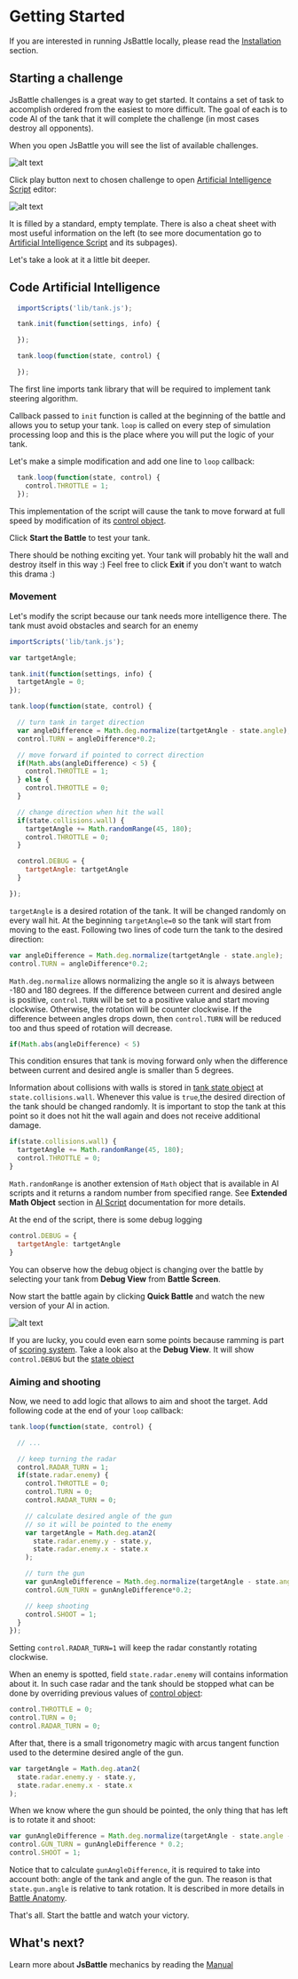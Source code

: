 # Getting Started

If you are interested in running JsBattle locally, please read the [Installation](/docs/installation.md) section.


## Starting a challenge

JsBattle challenges is a great way to get started. It contains a set of task to accomplish ordered from the easiest to more difficult. The goal of each is to code AI of the tank that it will complete the challenge (in most cases destroy all opponents).

When you open JsBattle you will see the list of available challenges.

![alt text](/docs/img/challenges.png)

Click play button next to chosen challenge to open [Artificial Intelligence Script](/docs/manual/ai_script.md) editor:

![alt text](/docs/img/editor_screen_001.png)

It is filled by a standard, empty template. There is also a cheat sheet with most useful information on the left (to see more documentation go to [Artificial Intelligence Script](/docs/manual/ai_script.md) and its subpages).

Let's take a look at it a little bit deeper.

## Code Artificial Intelligence

```javascript
  importScripts('lib/tank.js');

  tank.init(function(settings, info) {

  });

  tank.loop(function(state, control) {

  });
```

The first line imports tank library that will be required to implement tank steering algorithm.

Callback passed to `init` function is called at the beginning of the battle and allows you to setup your tank. `loop` is called on every step of simulation processing loop and this is the place where you will put the logic of your tank.

Let's make a simple modification and add one line to `loop` callback:

```javascript
  tank.loop(function(state, control) {
    control.THROTTLE = 1;
  });
```

This implementation of the script will cause the tank to move forward at full speed by modification of its [control object](/docs/manual/tank_control_object.md).

Click **Start the Battle** to test your tank.

There should be nothing exciting yet. Your tank will probably hit the wall and destroy itself in this way :) Feel free to click **Exit** if you don't want to watch this drama :)

### Movement

Let's modify the script because our tank needs more intelligence there. The tank must avoid obstacles and search for an enemy

```javascript
importScripts('lib/tank.js');

var tartgetAngle;

tank.init(function(settings, info) {
  tartgetAngle = 0;
});

tank.loop(function(state, control) {

  // turn tank in target direction
  var angleDifference = Math.deg.normalize(tartgetAngle - state.angle);
  control.TURN = angleDifference*0.2;

  // move forward if pointed to correct direction
  if(Math.abs(angleDifference) < 5) {
    control.THROTTLE = 1;
  } else {
    control.THROTTLE = 0;
  }

  // change direction when hit the wall
  if(state.collisions.wall) {
    tartgetAngle += Math.randomRange(45, 180);
    control.THROTTLE = 0;
  }

  control.DEBUG = {
    tartgetAngle: tartgetAngle
  }

});
```

`targetAngle` is a desired rotation of the tank. It will be changed randomly on every wall hit. At the beginning `targetAngle=0` so the tank will start from moving to the east. Following two lines of code turn the tank to the desired direction:

```javascript
var angleDifference = Math.deg.normalize(tartgetAngle - state.angle);
control.TURN = angleDifference*0.2;
```

`Math.deg.normalize` allows normalizing the angle so it is always between -180 and 180 degrees. If the difference between current and desired angle is positive, `control.TURN` will be set to a positive value and start moving clockwise. Otherwise, the rotation will be counter clockwise. If the difference between angles drops down, then `control.TURN` will be reduced too and thus speed of rotation will decrease.

```javascript
if(Math.abs(angleDifference) < 5)
```

This condition ensures that tank is moving forward only when the difference between current and desired angle is smaller than 5 degrees.

Information about collisions with walls is stored in [tank state object](/docs/manual/tank_state_object.md) at `state.collisions.wall`. Whenever this value is `true`,the desired direction of the tank should be changed randomly. It is important to stop the tank at this point so it does not hit the wall again and does not receive additional damage.

```javascript
if(state.collisions.wall) {
  tartgetAngle += Math.randomRange(45, 180);
  control.THROTTLE = 0;
}
```

`Math.randomRange` is another extension of `Math` object that is available in AI scripts and it returns a random number from  specified range. See **Extended Math Object** section in [AI Script](/docs/manual/ai_script.md) documentation for more details.

At the end of the script, there is some debug logging

```javascript
control.DEBUG = {
  tartgetAngle: tartgetAngle
}
```

You can observe how the debug object is changing over the battle by selecting your tank from **Debug View** from **Battle Screen**.

Now start the battle again by clicking **Quick Battle** and watch the new version of your AI in action.

![alt text](/docs/img/battle_screen.png)

If you are lucky, you could even earn some points because ramming is part of [scoring system](/docs/manual/scoring_system.md). Take a look also at the **Debug View**. It will show `control.DEBUG` but the [state object](/docs/manual/tank_state_object.md)

### Aiming and shooting

Now, we need to add logic that allows to aim and shoot the target. Add following code at the end of your `loop` callback:

```javascript
tank.loop(function(state, control) {

  // ...

  // keep turning the radar
  control.RADAR_TURN = 1;
  if(state.radar.enemy) {
    control.THROTTLE = 0;
    control.TURN = 0;
    control.RADAR_TURN = 0;

    // calculate desired angle of the gun
    // so it will be pointed to the enemy
    var targetAngle = Math.deg.atan2(
      state.radar.enemy.y - state.y,
      state.radar.enemy.x - state.x
    );

    // turn the gun
    var gunAngleDifference = Math.deg.normalize(targetAngle - state.angle - state.gun.angle);
    control.GUN_TURN = gunAngleDifference*0.2;

    // keep shooting
    control.SHOOT = 1;
  }
});
```
Setting `control.RADAR_TURN=1` will keep the radar constantly rotating clockwise.

When an enemy is spotted, field `state.radar.enemy` will contains information about it. In such case radar and the tank should be stopped what can be done by overriding previous values of [control object](/docs/manual/tank_control_object.md):

```javascript
control.THROTTLE = 0;
control.TURN = 0;
control.RADAR_TURN = 0;
```

After that, there is a small trigonometry magic with arcus tangent function used to the determine desired angle of the gun.

```javascript
var targetAngle = Math.deg.atan2(
  state.radar.enemy.y - state.y,
  state.radar.enemy.x - state.x
);
```

When we know where the gun should be pointed, the only thing that has left is to rotate it and shoot:

```javascript
var gunAngleDifference = Math.deg.normalize(targetAngle - state.angle - state.gun.angle);
control.GUN_TURN = gunAngleDifference * 0.2;
control.SHOOT = 1;
```

Notice that to calculate `gunAngleDifference`, it is required to take into account both: angle of the tank and angle of the gun. The reason is that `state.gun.angle` is relative to tank rotation. It is described in more details in [Battle Anatomy](/docs/manual/battle_anatomy.md).

That's all. Start the battle and watch your victory.

## What's next?

Learn more about **JsBattle** mechanics by reading the [Manual](/docs/manual/README.md)
